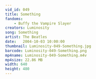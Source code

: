 ```yaml
---
vid_id: 049
title: Something
fandoms:
    - Buffy the Vampire Slayer
creators: Luminosity
song: Something
artist: The Beatles
date:   2004-10-03 10:00:00
thumbnail: Luminosity-049-Something.jpg
barcode: Luminosity-049-Something.png
mp4name: Luminosity-049-Something.m4v
mp4size: 22.86 MB
width: 640
height: 480
---
```




